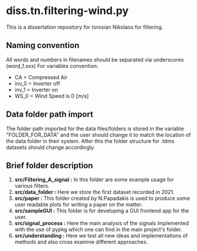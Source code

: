 # diss.tn.filtering-wind.py
This is a dissertation repository for torosian Nikolaos for filtering.

## Naming convention
All words and numbers in filenames should be separated via underscores (word_1.xxx) 
For variables convention: 
  - CA = Compressed Air
  - inv_0 = Inverter off
  - inv_1 = Inverter on
  - WS_0 = Wind Speed is 0 [m/s]
## Data folder path import
The folder path imported for the data files/folders is stored in the variable "FOLDER_FOR_DATA" and the user should change it to match the location of the data folder in their system. After this the folder structure for .tdms datasets should change accordingly. 
## Brief folder description
1. **src/Filtering_A_signal :** In this folder are some example usage for various filters. 
2. **src/data_folder :** Here we store the first dataset recorded in 2021.
3. **src/paper :** This folder created by N.Papadakis is used to produce some user readable plots for writing a paper on the matter.
4. **src/sampleGUI :** This folder is for developing a GUI frontend app for the user.
5. **src/signal_process :** Here the main analysis of the signals implemented with the use of pypkg which one can find in the main project's folder. 
6. **src/understanding :** Here we test all new ideas and implementations of methods and also cross examine different approaches.
